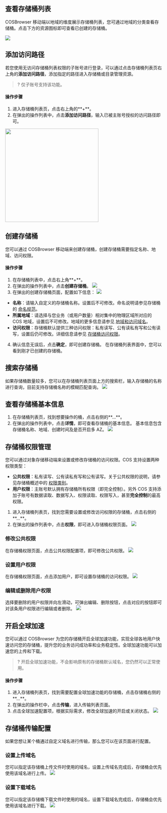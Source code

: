 <span id="ViewTheBucketList"></span>
## 查看存储桶列表

COSBrowser 移动端以地域的维度展示存储桶列表，您可通过地域的分类查看存储桶。点击下方的资源图标即可查看已创建的存储桶。

![](https://main.qcloudimg.com/raw/d7a313f6db2c4d47dbf7cf1797d1e708.png)


<span id="AddAccessPath"></span>
## 添加访问路径

若您使用无访问存储桶列表权限的子账号进行登录，可以通过点击存储桶列表页右上角的**添加访问路径**，添加指定的路径进入存储桶或目录管理资源。

>? 仅子账号支持该功能。


#### 操作步骤

1. 进入存储桶列表页，点击右上角的**+**。
2. 在弹出的操作列表中，点击**添加访问路径**，输入已被主账号授权的访问路径即可。
<img src="https://main.qcloudimg.com/raw/dfb1def36e399d203e850c629d5cd67e.jpg" width="300px"/>


<span id="CreateBucket"></span>
## 创建存储桶

您可以通过 COSBrowser 移动端来创建存储桶，创建存储桶需要指定名称、地域、访问权限。

#### 操作步骤

1. 在存储桶列表中，点击右上角**+**。
2. 在弹出的操作列表中，点击**创建存储桶**。
![](https://main.qcloudimg.com/raw/760da927b30c3cc0f391dd98e8012fcc.png)
3. 在弹出的创建存储桶页面，配置如下信息：
![](https://main.qcloudimg.com/raw/c6a7314a51b65d665997ce7865b5d58f.png)
 - **名称**：请输入自定义的存储桶名称。设置后不可修改。命名说明请参见存储桶的 [命名规范](https://cloud.tencent.com/document/product/436/13312#.E5.AD.98.E5.82.A8.E6.A1.B6.E5.91.BD.E5.90.8D.E8.A7.84.E8.8C.83)。
 - **所属地域**：请选择与您业务（或用户数量）相对集中的物理区域所对应的 COS 地域，设置后不可修改。地域的更多信息请参见 [地域和访问域名](https://cloud.tencent.com/document/product/436/6224)。
 - **访问权限**：存储桶默认提供三种访问权限：私有读写、公有读私有写和公有读写，设置后仍可修改。详细信息请参见 [存储桶访问权限](https://cloud.tencent.com/document/product/436/13315)。
4. 确认信息无误后，点击**确定**，即可创建存储桶。
在存储桶列表界面中，您可以看到刚才已创建的存储桶。


<span id="SearchBucket"></span>
## 搜索存储桶

如果存储桶数量较多，您可以在存储桶列表页面上方的搜索栏，输入存储桶的名称进行查询，目前支持存储桶名称的模糊匹配查询。
![](https://main.qcloudimg.com/raw/c5bfb29ab34deef5ca003d0b1cffb2f8.png)


<span id="ViewBucketBasicInfor"></span>
## 查看存储桶基本信息

1. 在存储桶列表页，找到想要操作的桶，点击右侧的**...**。
2. 在弹出的操作列表中，点击**详情**，即可查看存储桶的基本信息。
基本信息包含存储桶名称、地域、创建时间及是否开启多 AZ。
![](https://main.qcloudimg.com/raw/da30f02502a949526c4ef0ee89a75256.png)


<span id="BucketPrivilegeManagement"></span>
## 存储桶权限管理

您可以通过对象存储移动端来设置或修改存储桶的访问权限。COS 支持设置两种权限类型：
- **公共权限**：私有读写、公有读私有写和公有读写。关于公共权限的说明，请参见存储桶概述中的 [权限类别](https://cloud.tencent.com/document/product/436/13312#.E6.9D.83.E9.99.90.E7.B1.BB.E5.88.AB)。
- **用户权限**：主账号默认拥有存储桶所有权限（即完全控制）。另外 COS 支持添加子账号有数据读取、数据写入、权限读取、权限写入，甚至**完全控制**的最高权限。


1. 进入存储桶列表页，找到您需要设置或修改访问权限的存储桶，点击右侧的**...**。
2. 在弹出的操作列表中，点击**权限**，即可进入存储桶权限页面。
![](https://main.qcloudimg.com/raw/cbc88da9f8f00ef98d0246bc4b2dd0a6.png)


<span id="ModifyPublicPermissions"></span>
### 修改公共权限

在存储桶权限页面，点击公共权限配置项，即可修改公共权限。
![](https://main.qcloudimg.com/raw/b92691234e9e65ff7532bc9fcd5eee2d.png)

<span id="SetUserPermissions"></span>
### 设置用户权限

在存储桶权限页面，点击添加用户，即可设置存储桶的访问权限。
![](https://main.qcloudimg.com/raw/25dac0e0c85af9b3f3283d6c43e0ae87.png)


<span id="EditDeleteUserPermissions"></span>
### 编辑或删除用户权限

选择要删除的用户权限并向左滑动，可弹出编辑、删除按钮，点击对应的按钮即可对该条用户权限进行编辑或者删除。
![](https://main.qcloudimg.com/raw/d7c9d2f845a875a1d7b63562f3516897.png)


<span id="OpenGlobalAcceleration"></span>
## 开启全球加速

您可以通过 COSBrowser 为您的存储桶开启全球加速功能，实现全球各地用户快速访问您的存储桶，提升您的业务访问成功率和业务稳定性。全球加速功能可以加速您的上传和下载。
>? 开启全球加速功能，不会影响原有的存储桶默认域名，您仍然可以正常使用。


#### 操作步骤

1. 进入存储桶列表页，找到需要配置全球加速功能的存储桶，点击存储桶右侧的**...**。
2. 在弹出的操作栏中，点击**传输**，进入传输列表页面。
3. 点击全球加速配置项，根据实际需求，修改全球加速的开启或关闭状态。
![](https://main.qcloudimg.com/raw/41895377dac0215c8a49fbc707a512fc.png)


<span id="BucketTransportConfig"></span>
## 存储桶传输配置

如果您想让某个桶通过自定义域名进行传输，那么您可以在该页面进行配置。

<span id="SetUploadDomainName"></span>
### 设置上传域名

您可以指定该存储桶上传文件时使用的域名，设置上传域名完成后，存储桶会优先使用该域名进行上传。
![](https://main.qcloudimg.com/raw/bb9f537b8086cd5bd49bb00f55550fd4.png)

<span id="SetDownloadDomainName"></span>
### 设置下载域名

您可以指定该存储桶下载文件时使用的域名，设置下载域名完成后，存储桶会优先使用该域名进行下载。
![](https://main.qcloudimg.com/raw/3ad9e69661293888adb22725378c3a02.png)

